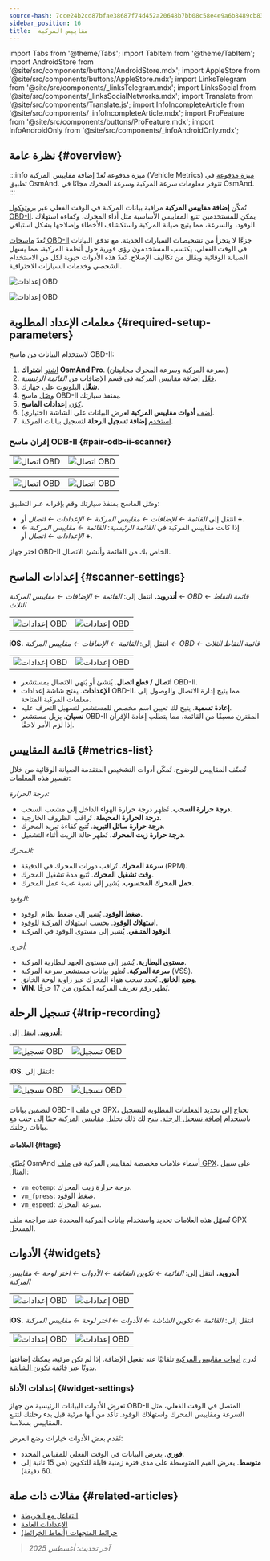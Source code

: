 ```yaml
---
source-hash: 7cce24b2cd87bfae38687f74d452a20648b7bb08c58e4e9a6b8489cb8398e2a2
sidebar_position: 16
title:  مقاييس المركبة
---
```

import Tabs from '@theme/Tabs';
import TabItem from '@theme/TabItem';
import AndroidStore from '@site/src/components/buttons/AndroidStore.mdx';
import AppleStore from '@site/src/components/buttons/AppleStore.mdx';
import LinksTelegram from '@site/src/components/_linksTelegram.mdx';
import LinksSocial from '@site/src/components/_linksSocialNetworks.mdx';
import Translate from '@site/src/components/Translate.js';
import InfoIncompleteArticle from '@site/src/components/_infoIncompleteArticle.mdx';
import ProFeature from '@site/src/components/buttons/ProFeature.mdx';
import InfoAndroidOnly from '@site/src/components/_infoAndroidOnly.mdx';


<InfoIncompleteArticle/>


## نظرة عامة {#overview}

:::info ميزة مدفوعة
تُعدّ إضافة مقاييس المركبة (Vehicle Metrics) [ميزة مدفوعة](../purchases/index.md) في تطبيق OsmAnd. تتوفر معلومات سرعة المركبة وسرعة المحرك مجانًا في OsmAnd.
:::

تُمكّن **إضافة مقاييس المركبة** مراقبة بيانات المركبة في الوقت الفعلي عبر [بروتوكول OBD-II](https://en.wikipedia.org/wiki/OBD-II_PIDs). يمكن للمستخدمين تتبع المقاييس الأساسية مثل أداء المحرك، وكفاءة استهلاك الوقود، والسرعة، مما يتيح صيانة المركبة واستكشاف الأخطاء وإصلاحها بشكل استباقي.

تُعدّ [ماسحات OBD-II](https://en.wikipedia.org/wiki/ELM327) جزءًا لا يتجزأ من تشخيصات السيارات الحديثة. مع تدفق البيانات في الوقت الفعلي، يكتسب المستخدمون رؤى فورية حول أنظمة المركبة، مما يسهل الصيانة الوقائية ويقلل من تكاليف الإصلاح. تُعدّ هذه الأدوات حيوية لكل من الاستخدام الشخصي وخدمات السيارات الاحترافية.

<Tabs groupId="operating-systems" queryString="current-os">

<TabItem value="android" label="أندرويد">

![إعدادات OBD](@site/static/img/plugins/obd/obd_overview_2.png)

</TabItem>

<TabItem value="ios" label="iOS">

![إعدادات OBD](@site/static/img/plugins/obd/obd_overview_ios.png)

</TabItem>

</Tabs>


## معلمات الإعداد المطلوبة {#required-setup-parameters}

لاستخدام البيانات من ماسح OBD-II:

1. [اشترِ](../purchases/) **اشتراك OsmAnd Pro**. (سرعة المركبة وسرعة المحرك مجانيتان.)
2. [فعّل](../plugins/index.md#enable--disable) إضافة مقاييس المركبة في قسم الإضافات من *القائمة الرئيسية*.
3. **شغّل** البلوتوث على جهازك.
4. [وصّل](#pair-odb-ii-scanner) ماسح OBD-II بمنفذ سيارتك.
5. [كوّن](#scanner-settings) **إعدادات الماسح**.
6. [أضف](#widgets) **أدوات مقاييس المركبة** لعرض البيانات على الشاشة (اختياري).
7. [استخدم](#trip-recording) **إضافة تسجيل الرحلة** لتسجيل بيانات المركبة.


### إقران ماسح ODB-II {#pair-odb-ii-scanner}


<Tabs groupId="operating-systems" queryString="current-os">

<TabItem value="android" label="أندرويد">

|  |  |
|--|--|
|![اتصال OBD](@site/static/img/plugins/obd/obd_connect.png)|![اتصال OBD](@site/static/img/plugins/obd/obd_connect_2.png)|

</TabItem>

<TabItem value="ios" label="iOS">

|  |  |
|--|--|
|![اتصال OBD](@site/static/img/plugins/obd/obd_connect_ios.png)|![اتصال OBD](@site/static/img/plugins/obd/obd_connect_ios_2.png)|

</TabItem>

</Tabs>

وصّل الماسح بمنفذ سيارتك وقم بإقرانه عبر التطبيق:

- انتقل إلى *القائمة ← الإضافات ← مقاييس المركبة ← الإعدادات ← اتصال* أو **+**.
- إذا كانت مقاييس المركبة في *القائمة الرئيسية*: *القائمة ← مقاييس المركبة ← الإعدادات ← اتصال* أو **+**.

اختر جهاز OBD-II الخاص بك من القائمة وأنشئ الاتصال.


## إعدادات الماسح {#scanner-settings}

<Tabs groupId="operating-systems" queryString="current-os">

<TabItem value="android" label="أندرويد">

**أندرويد.** انتقل إلى: *القائمة ← الإضافات ← مقاييس المركبة ← OBD ← قائمة النقاط الثلاث*

|  |  |
|--|--|
|![إعدادات OBD](@site/static/img/plugins/obd/obd_settings.png)|![إعدادات OBD](@site/static/img/plugins/obd/obd_settings_1.png)|


</TabItem>

<TabItem value="ios" label="iOS">

**iOS.** انتقل إلى: *القائمة ← الإضافات ← مقاييس المركبة ← OBD ← قائمة النقاط الثلاث*

|  |  |
|--|--|
|![إعدادات OBD](@site/static/img/plugins/obd/obd_settings_ios.png)|![إعدادات OBD](@site/static/img/plugins/obd/obd_settings_ios_1.png)|

</TabItem>

</Tabs>

- **اتصال / قطع اتصال**. يُنشئ أو يُنهي الاتصال بمستشعر OBD-II.
- **الإعدادات**. يفتح شاشة إعدادات OBD-II، مما يتيح إدارة الاتصال والوصول إلى معلمات المركبة المتاحة.
- **إعادة تسمية**. يتيح لك تعيين اسم مخصص للمستشعر لتسهيل التعرف عليه.
- **نسيان**. يزيل مستشعر OBD-II المقترن مسبقًا من القائمة، مما يتطلب إعادة الإقران إذا لزم الأمر لاحقًا.


## قائمة المقاييس {#metrics-list}

تُصنّف المقاييس للوضوح. تُمكّن أدوات التشخيص المتقدمة الصيانة الوقائية من خلال تفسير هذه المعلمات:

*درجة الحرارة:*

- **درجة حرارة السحب**. تُظهر درجة حرارة الهواء الداخل إلى مشعب السحب.
- **درجة الحرارة المحيطة**. تُراقب الظروف الخارجية.
- **درجة حرارة سائل التبريد**. تُتبع كفاءة تبريد المحرك.
- **درجة حرارة زيت المحرك**. تُظهر حالة الزيت أثناء التشغيل.

*المحرك:*

- **سرعة المحرك**. تُراقب دورات المحرك في الدقيقة (RPM).
- **وقت تشغيل المحرك**. تُتبع مدة تشغيل المحرك.
- **حمل المحرك المحسوب**. يُشير إلى نسبة عبء عمل المحرك.

*الوقود:*

- **ضغط الوقود**. يُشير إلى ضغط نظام الوقود.
- **استهلاك الوقود**. يحسب استهلاك المركبة للوقود.
- **الوقود المتبقي**. يُشير إلى مستوى الوقود في المركبة.

*أخرى:*

- **مستوى البطارية**. يُشير إلى مستوى الجهد لبطارية المركبة.
- **سرعة المركبة**. تُظهر بيانات مستشعر سرعة المركبة (VSS).
- **وضع الخانق**. يُحدد سحب هواء المحرك عبر زاوية لوحة الخانق.
- **VIN**. يُظهر رقم تعريف المركبة المكون من 17 حرفًا.


## تسجيل الرحلة {#trip-recording}


<Tabs groupId="operating-systems" queryString="current-os">

<TabItem value="android" label="أندرويد">

**أندرويد**. انتقل إلى: *<Translate android="true" ids="shared_string_menu,plugins_menu_group,record_plugin_name,shared_string_settings,data_settings,record_obd_data"/>*

| | |
|--|--|
|![تسجيل OBD](@site/static/img/plugins/obd/obd_recording.png)| ![تسجيل OBD](@site/static/img/plugins/obd/obd_recording_1.png)|


</TabItem>

<TabItem value="ios" label="iOS">

**iOS**. انتقل إلى: *<Translate ios="true" ids="shared_string_menu,plugins_menu_group,record_plugin_name,shared_string_settings,data_settings,obd_plugin_name"/>*

| | |
|--|--|
|![تسجيل OBD](@site/static/img/plugins/obd/obd_recording_ios.png)| ![تسجيل OBD](@site/static/img/plugins/obd/obd_recording_ios_1.png)|

</TabItem>

</Tabs>



لتضمين بيانات OBD-II في ملف GPX، تحتاج إلى تحديد المعلمات المطلوبة للتسجيل باستخدام [إضافة تسجيل الرحلة](../plugins/trip-recording.md#recording-settings). يتيح لك ذلك تحليل مقاييس المركبة جنبًا إلى جنب مع بيانات رحلتك.

#### العلامات {#tags}

يُطبّق OsmAnd أسماء علامات مخصصة لمقاييس المركبة في [ملف GPX](../plugins/trip-recording.md#recorded-gpx-file). على سبيل المثال:

- `vm_eotemp`: درجة حرارة زيت المحرك.
- `vm_fpress`: ضغط الوقود.
- `vm_espeed`: سرعة المحرك.

تُسهّل هذه العلامات تحديد واستخدام بيانات المركبة المحددة عند مراجعة ملف GPX المسجل.


## الأدوات {#widgets}

<Tabs groupId="operating-systems" queryString="current-os">

<TabItem value="android" label="أندرويد">

**أندرويد.** انتقل إلى: *القائمة ← تكوين الشاشة ← الأدوات ← اختر لوحة ← مقاييس المركبة*

| | |
|--|--|
|![إعدادات OBD](@site/static/img/plugins/obd/obd_widget_1.png)| ![إعدادات OBD](@site/static/img/plugins/obd/obd_widget.png)|


</TabItem>

<TabItem value="ios" label="iOS">

**iOS.** انتقل إلى: *القائمة ← تكوين الشاشة ← الأدوات ← اختر لوحة ← مقاييس المركبة*

| | |
|--|--|
|![إعدادات OBD](@site/static/img/plugins/obd/obd_widget_ios_1.png)| ![إعدادات OBD](@site/static/img/plugins/obd/obd_widget_ios.png)|

</TabItem>

</Tabs>



تُدرج [أدوات مقاييس المركبة](../widgets/info-widgets.md#vehicle-metrics-widgets) تلقائيًا عند تفعيل الإضافة. إذا لم تكن مرئية، يمكنك إضافتها يدويًا عبر قائمة [تكوين الشاشة](../widgets/configure-screen.md).

### إعدادات الأداة {#widget-settings}

تعرض الأدوات البيانات الرئيسية من جهاز OBD-II المتصل في الوقت الفعلي، مثل السرعة ومقاييس المحرك واستهلاك الوقود. تأكد من أنها مرئية قبل بدء رحلتك لتتبع المقاييس بسلاسة.

تُقدم بعض الأدوات خيارات وضع العرض:

- **فوري**. يعرض البيانات في الوقت الفعلي للمقياس المحدد.
- **متوسط**. يعرض القيم المتوسطة على مدى فترة زمنية قابلة للتكوين (من 15 ثانية إلى 60 دقيقة).


## مقالات ذات صلة {#related-articles}

- [التفاعل مع الخريطة](../../user/map/interact-with-map.md)
- [الإعدادات العامة](../../user/personal/global-settings.md)
- [خرائط المتجهات (أنماط الخرائط)](../../user/map/vector-maps.md)

> *آخر تحديث: أغسطس 2025*